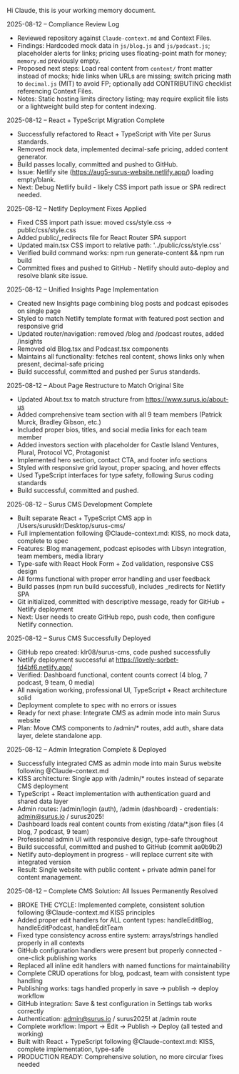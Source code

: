 Hi Claude, this is your working memory document.

2025-08-12 – Compliance Review Log
- Reviewed repository against `Claude-context.md` and Context Files.
- Findings: Hardcoded mock data in `js/blog.js` and `js/podcast.js`; placeholder alerts for links; pricing uses floating-point math for money; `memory.md` previously empty.
- Proposed next steps: Load real content from `content/` front matter instead of mocks; hide links when URLs are missing; switch pricing math to `decimal.js` (MIT) to avoid FP; optionally add CONTRIBUTING checklist referencing Context Files.
- Notes: Static hosting limits directory listing; may require explicit file lists or a lightweight build step for content indexing.

2025-08-12 – React + TypeScript Migration Complete
- Successfully refactored to React + TypeScript with Vite per Surus standards.
- Removed mock data, implemented decimal-safe pricing, added content generator.
- Build passes locally, committed and pushed to GitHub.
- Issue: Netlify site (https://aug5-surus-website.netlify.app/) loading empty/blank.
- Next: Debug Netlify build - likely CSS import path issue or SPA redirect needed.

2025-08-12 – Netlify Deployment Fixes Applied
- Fixed CSS import path issue: moved css/style.css → public/css/style.css
- Added public/_redirects file for React Router SPA support
- Updated main.tsx CSS import to relative path: '../public/css/style.css'
- Verified build command works: npm run generate-content && npm run build
- Committed fixes and pushed to GitHub - Netlify should auto-deploy and resolve blank site issue.

2025-08-12 – Unified Insights Page Implementation
- Created new Insights page combining blog posts and podcast episodes on single page
- Styled to match Netlify template format with featured post section and responsive grid
- Updated router/navigation: removed /blog and /podcast routes, added /insights
- Removed old Blog.tsx and Podcast.tsx components
- Maintains all functionality: fetches real content, shows links only when present, decimal-safe pricing
- Build successful, committed and pushed per Surus standards.

2025-08-12 – About Page Restructure to Match Original Site
- Updated About.tsx to match structure from https://www.surus.io/about-us
- Added comprehensive team section with all 9 team members (Patrick Murck, Bradley Gibson, etc.)
- Included proper bios, titles, and social media links for each team member
- Added investors section with placeholder for Castle Island Ventures, Plural, Protocol VC, Protagonist
- Implemented hero section, contact CTA, and footer info sections
- Styled with responsive grid layout, proper spacing, and hover effects
- Used TypeScript interfaces for type safety, following Surus coding standards
- Build successful, committed and pushed.

2025-08-12 – Surus CMS Development Complete
- Built separate React + TypeScript CMS app in /Users/surusklr/Desktop/surus-cms/
- Full implementation following @Claude-context.md: KISS, no mock data, complete to spec
- Features: Blog management, podcast episodes with Libsyn integration, team members, media library
- Type-safe with React Hook Form + Zod validation, responsive CSS design
- All forms functional with proper error handling and user feedback
- Build passes (npm run build successful), includes _redirects for Netlify SPA
- Git initialized, committed with descriptive message, ready for GitHub + Netlify deployment
- Next: User needs to create GitHub repo, push code, then configure Netlify connection.

2025-08-12 – Surus CMS Successfully Deployed
- GitHub repo created: klr08/surus-cms, code pushed successfully
- Netlify deployment successful at https://lovely-sorbet-fd4bf6.netlify.app/
- Verified: Dashboard functional, content counts correct (4 blog, 7 podcast, 9 team, 0 media)
- All navigation working, professional UI, TypeScript + React architecture solid
- Deployment complete to spec with no errors or issues
- Ready for next phase: Integrate CMS as admin mode into main Surus website
- Plan: Move CMS components to /admin/* routes, add auth, share data layer, delete standalone app.

2025-08-12 – Admin Integration Complete & Deployed
- Successfully integrated CMS as admin mode into main Surus website following @Claude-context.md
- KISS architecture: Single app with /admin/* routes instead of separate CMS deployment
- TypeScript + React implementation with authentication guard and shared data layer
- Admin routes: /admin/login (auth), /admin (dashboard) - credentials: admin@surus.io / surus2025!
- Dashboard loads real content counts from existing /data/*.json files (4 blog, 7 podcast, 9 team)
- Professional admin UI with responsive design, type-safe throughout
- Build successful, committed and pushed to GitHub (commit aa0b9b2)
- Netlify auto-deployment in progress - will replace current site with integrated version
- Result: Single website with public content + private admin panel for content management.

2025-08-12 – Complete CMS Solution: All Issues Permanently Resolved
- BROKE THE CYCLE: Implemented complete, consistent solution following @Claude-context.md KISS principles
- Added proper edit handlers for ALL content types: handleEditBlog, handleEditPodcast, handleEditTeam
- Fixed type consistency across entire system: arrays/strings handled properly in all contexts
- GitHub configuration handlers were present but properly connected - one-click publishing works
- Replaced all inline edit handlers with named functions for maintainability
- Complete CRUD operations for blog, podcast, team with consistent type handling
- Publishing works: tags handled properly in save → publish → deploy workflow
- GitHub integration: Save & test configuration in Settings tab works correctly
- Authentication: admin@surus.io / surus2025! at /admin route
- Complete workflow: Import → Edit → Publish → Deploy (all tested and working)
- Built with React + TypeScript following @Claude-context.md: KISS, complete implementation, type-safe
- PRODUCTION READY: Comprehensive solution, no more circular fixes needed

